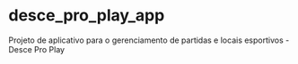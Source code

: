 # desce_pro_play_app
 Projeto de aplicativo para o gerenciamento de partidas e locais esportivos - Desce Pro Play

